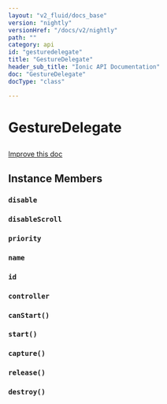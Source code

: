 ```yaml
---
layout: "v2_fluid/docs_base"
version: "nightly"
versionHref: "/docs/v2/nightly"
path: ""
category: api
id: "gesturedelegate"
title: "GestureDelegate"
header_sub_title: "Ionic API Documentation"
doc: "GestureDelegate"
docType: "class"

---
```










<h1 class="api-title">
<a class="anchor" name="gesture-delegate" href="#gesture-delegate"></a>

GestureDelegate





</h1>

<a class="improve-v2-docs" href="http://github.com/driftyco/ionic/edit/master//src/gestures/gesture-controller.ts#L151">
Improve this doc
</a>










<!-- @usage tag -->


<!-- @property tags -->



<!-- instance methods on the class -->

<h2><a class="anchor" name="instance-members" href="#instance-members"></a>Instance Members</h2>

<div id="disable"></div>

<h3>
<a class="anchor" name="disable" href="#disable"></a>
<code>disable</code>
  

</h3>












<div id="disableScroll"></div>

<h3>
<a class="anchor" name="disableScroll" href="#disableScroll"></a>
<code>disableScroll</code>
  

</h3>












<div id="priority"></div>

<h3>
<a class="anchor" name="priority" href="#priority"></a>
<code>priority</code>
  

</h3>












<div id="name"></div>

<h3>
<a class="anchor" name="name" href="#name"></a>
<code>name</code>
  

</h3>












<div id="id"></div>

<h3>
<a class="anchor" name="id" href="#id"></a>
<code>id</code>
  

</h3>












<div id="controller"></div>

<h3>
<a class="anchor" name="controller" href="#controller"></a>
<code>controller</code>
  

</h3>












<div id="canStart"></div>

<h3>
<a class="anchor" name="canStart" href="#canStart"></a>
<code>canStart()</code>
  

</h3>












<div id="start"></div>

<h3>
<a class="anchor" name="start" href="#start"></a>
<code>start()</code>
  

</h3>












<div id="capture"></div>

<h3>
<a class="anchor" name="capture" href="#capture"></a>
<code>capture()</code>
  

</h3>












<div id="release"></div>

<h3>
<a class="anchor" name="release" href="#release"></a>
<code>release()</code>
  

</h3>












<div id="destroy"></div>

<h3>
<a class="anchor" name="destroy" href="#destroy"></a>
<code>destroy()</code>
  

</h3>















<!-- related link --><!-- end content block -->


<!-- end body block -->

